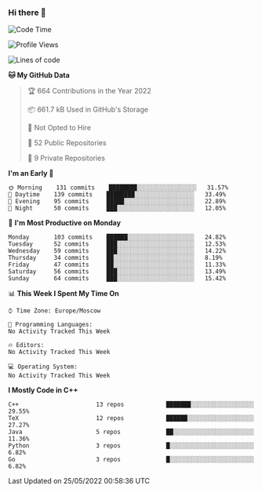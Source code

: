 ### Hi there 👋

<!--
**SemenMartynov/SemenMartynov** is a ✨ _special_ ✨ repository because its `README.md` (this file) appears on your GitHub profile.

Here are some ideas to get you started:

- 🔭 I’m currently working on ...
- 🌱 I’m currently learning ...
- 👯 I’m looking to collaborate on ...
- 🤔 I’m looking for help with ...
- 💬 Ask me about ...
- 📫 How to reach me: ...
- 😄 Pronouns: ...
- ⚡ Fun fact: ...
-->

<!--START_SECTION:waka-->
![Code Time](http://img.shields.io/badge/Code%20Time-0%20secs-blue)

![Profile Views](http://img.shields.io/badge/Profile%20Views-0-blue)

![Lines of code](https://img.shields.io/badge/From%20Hello%20World%20I%27ve%20Written-2%20Million%20lines%20of%20code-blue)

**🐱 My GitHub Data** 

> 🏆 664 Contributions in the Year 2022
 > 
> 📦 661.7 kB Used in GitHub's Storage 
 > 
> 🚫 Not Opted to Hire
 > 
> 📜 52 Public Repositories 
 > 
> 🔑 9 Private Repositories  
 > 
**I'm an Early 🐤** 

```text
🌞 Morning    131 commits    ████████░░░░░░░░░░░░░░░░░   31.57% 
🌆 Daytime    139 commits    ████████░░░░░░░░░░░░░░░░░   33.49% 
🌃 Evening    95 commits     █████░░░░░░░░░░░░░░░░░░░░   22.89% 
🌙 Night      50 commits     ███░░░░░░░░░░░░░░░░░░░░░░   12.05%

```
📅 **I'm Most Productive on Monday** 

```text
Monday       103 commits    ██████░░░░░░░░░░░░░░░░░░░   24.82% 
Tuesday      52 commits     ███░░░░░░░░░░░░░░░░░░░░░░   12.53% 
Wednesday    59 commits     ███░░░░░░░░░░░░░░░░░░░░░░   14.22% 
Thursday     34 commits     ██░░░░░░░░░░░░░░░░░░░░░░░   8.19% 
Friday       47 commits     ██░░░░░░░░░░░░░░░░░░░░░░░   11.33% 
Saturday     56 commits     ███░░░░░░░░░░░░░░░░░░░░░░   13.49% 
Sunday       64 commits     ███░░░░░░░░░░░░░░░░░░░░░░   15.42%

```


📊 **This Week I Spent My Time On** 

```text
⌚︎ Time Zone: Europe/Moscow

💬 Programming Languages: 
No Activity Tracked This Week

🔥 Editors: 
No Activity Tracked This Week

💻 Operating System: 
No Activity Tracked This Week

```

**I Mostly Code in C++** 

```text
C++                      13 repos            ███████░░░░░░░░░░░░░░░░░░   29.55% 
TeX                      12 repos            ██████░░░░░░░░░░░░░░░░░░░   27.27% 
Java                     5 repos             ██░░░░░░░░░░░░░░░░░░░░░░░   11.36% 
Python                   3 repos             █░░░░░░░░░░░░░░░░░░░░░░░░   6.82% 
Go                       3 repos             █░░░░░░░░░░░░░░░░░░░░░░░░   6.82%

```



 Last Updated on 25/05/2022 00:58:36 UTC
<!--END_SECTION:waka-->